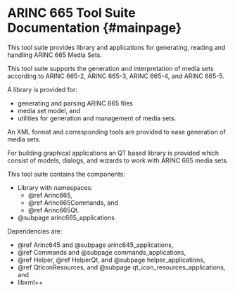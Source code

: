 # ARINC 665 Tool Suite Documentation {#mainpage}

This tool suite provides library and applications for generating, reading and 
handling ARINC 665 Media Sets.

This tool suite supports the generation and interpretation of media sets
according to ARINC 665-2, ARINC 665-3, ARINC 665-4, and ARINC 665-5.

A library is provided for:
- generating and parsing ARINC 665 files
- media set model, and
- utilities for generation and management of media sets.

An XML format and corresponding tools are provided to ease generation of media
sets.

For building graphical applications an QT based library is provided which
consist of models, dialogs, and wizards to work with ARINC 665 media sets.

This tool suite contains the components:
 - Library with namespaces:
   - @ref Arinc665,
   - @ref Arinc665Commands, and 
   - @ref Arinc665Qt.
 - @subpage arinc665_applications

Dependencies are:
 - @ref Arinc645 and @subpage arinc645_applications,
 - @ref Commands and @subpage commands_applications,
 - @ref Helper, @ref HelperQt, and @subpage helper_applications,
 - @ref QtIconResources, and @subpage qt_icon_resources_applications, and
 - libxml++
